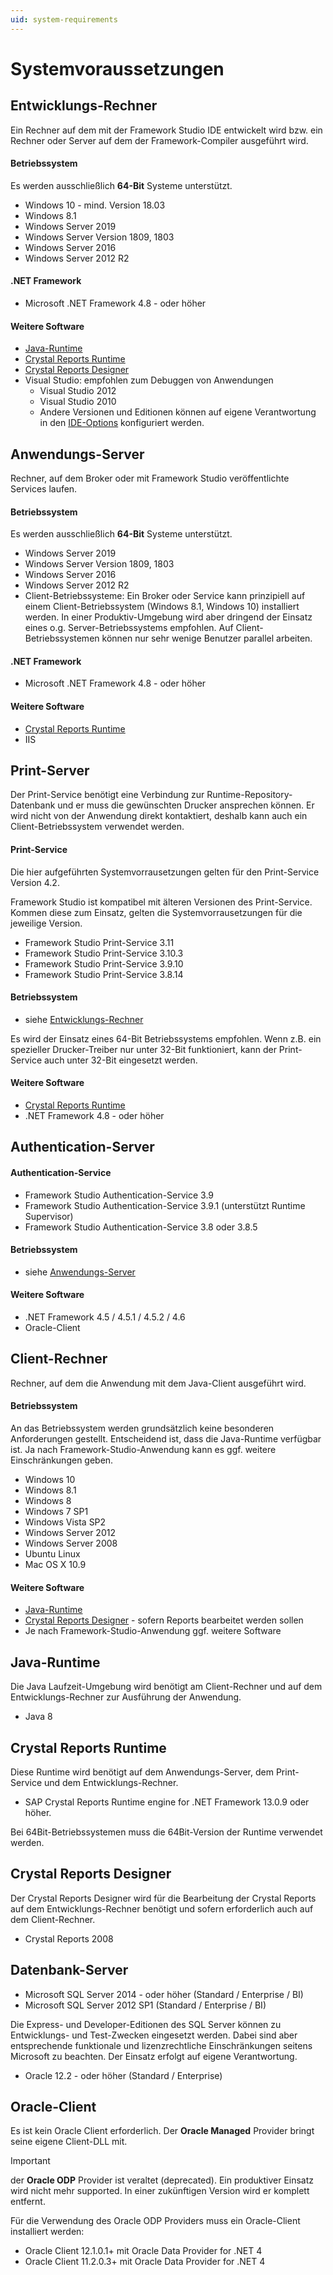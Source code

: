 ```yaml
---
uid: system-requirements
---
```


# Systemvoraussetzungen

## Entwicklungs-Rechner

Ein Rechner auf dem mit der Framework Studio IDE entwickelt wird bzw. ein Rechner oder Server auf dem der Framework-Compiler ausgeführt wird.

#### Betriebssystem

Es werden ausschließlich **64-Bit** Systeme unterstützt.

* Windows 10 - mind. Version 18.03
* Windows 8.1
* Windows Server 2019
* Windows Server Version 1809, 1803
* Windows Server 2016
* Windows Server 2012 R2

#### .NET Framework

* Microsoft .NET Framework 4.8 - oder höher

#### Weitere Software

* [Java-Runtime](#java-runtime)
* [Crystal Reports Runtime](#crystal-reports-runtime)
* [Crystal Reports Designer](#crystal-reports-designer)
* Visual Studio: empfohlen zum Debuggen von Anwendungen
  * Visual Studio 2012
  * Visual Studio 2010
  * Andere Versionen und Editionen können auf eigene Verantwortung in den [IDE-Options](../doc/allgemein/options.md#visual-studio-path) konfiguriert werden.

## Anwendungs-Server

Rechner, auf dem Broker oder mit Framework Studio veröffentlichte Services laufen.

#### Betriebssystem

Es werden ausschließlich **64-Bit** Systeme unterstützt.

* Windows Server 2019
* Windows Server Version 1809, 1803
* Windows Server 2016
* Windows Server 2012 R2
* Client-Betriebssysteme: Ein Broker oder Service kann prinzipiell auf einem Client-Betriebssystem (Windows 8.1, Windows 10) installiert werden. In einer Produktiv-Umgebung wird aber dringend der Einsatz eines o.g. Server-Betriebssystems empfohlen. Auf Client-Betriebssystemen können nur sehr wenige Benutzer parallel arbeiten.

#### .NET Framework

* Microsoft .NET Framework 4.8 - oder höher

#### Weitere Software

* [Crystal Reports Runtime](#crystal-reports-runtime)
* IIS

## Print-Server

Der Print-Service benötigt eine Verbindung zur Runtime-Repository-Datenbank und er muss die gewünschten Drucker ansprechen können. Er wird nicht von der Anwendung direkt kontaktiert, deshalb kann auch ein Client-Betriebssystem verwendet werden.

#### Print-Service

Die hier aufgeführten Systemvorrausetzungen gelten für den Print-Service Version 4.2.

Framework Studio ist kompatibel mit älteren Versionen des Print-Service. Kommen diese zum Einsatz, gelten die Systemvorrausetzungen für die jeweilige Version.

* Framework Studio Print-Service 3.11
* Framework Studio Print-Service 3.10.3
* Framework Studio Print-Service 3.9.10
* Framework Studio Print-Service 3.8.14

#### Betriebssystem

* siehe [Entwicklungs-Rechner](#entwicklungs-rechner)

Es wird der Einsatz eines 64-Bit Betriebssystems empfohlen. Wenn z.B. ein spezieller Drucker-Treiber nur unter 32-Bit funktioniert, kann der Print-Service auch unter 32-Bit eingesetzt werden.

#### Weitere Software

* [Crystal Reports Runtime](#crystal-reports-runtime)
* .NET Framework 4.8 - oder höher

## Authentication-Server

#### Authentication-Service

* Framework Studio Authentication-Service 3.9
* Framework Studio Authentication-Service 3.9.1 (unterstützt Runtime Supervisor)
* Framework Studio Authentication-Service 3.8 oder 3.8.5

#### Betriebssystem

* siehe [Anwendungs-Server](#anwendungs-server)

#### Weitere Software

* .NET Framework 4.5 / 4.5.1 / 4.5.2 / 4.6
* Oracle-Client

## Client-Rechner

Rechner, auf dem die Anwendung mit dem Java-Client ausgeführt wird.

#### Betriebssystem

An das Betriebssystem werden grundsätzlich keine besonderen Anforderungen gestellt. Entscheidend ist, dass die Java-Runtime verfügbar ist. Ja nach Framework-Studio-Anwendung kann es ggf. weitere Einschränkungen geben.

* Windows 10
* Windows 8.1
* Windows 8
* Windows 7 SP1
* Windows Vista SP2
* Windows Server 2012
* Windows Server 2008
* Ubuntu Linux
* Mac OS X 10.9

#### Weitere Software

* [Java-Runtime](#java-runtime)
* [Crystal Reports Designer](#crystal-reports-designer) - sofern Reports bearbeitet werden sollen
* Je nach Framework-Studio-Anwendung ggf. weitere Software

## Java-Runtime

Die Java Laufzeit-Umgebung wird benötigt am Client-Rechner und auf dem Entwicklungs-Rechner zur Ausführung der Anwendung.

* Java 8

## Crystal Reports Runtime

Diese Runtime wird benötigt auf dem Anwendungs-Server, dem Print-Service und dem Entwicklungs-Rechner.

* SAP Crystal Reports Runtime engine for .NET Framework 13.0.9 oder höher.

Bei 64Bit-Betriebssystemen muss die 64Bit-Version der Runtime verwendet werden.

## Crystal Reports Designer

Der Crystal Reports Designer wird für die Bearbeitung der Crystal Reports auf dem Entwicklungs-Rechner benötigt und sofern erforderlich auch auf dem Client-Rechner.

* Crystal Reports 2008

## Datenbank-Server

* Microsoft SQL Server 2014 - oder höher (Standard / Enterprise / BI)
* Microsoft SQL Server 2012 SP1 (Standard / Enterprise / BI)

Die Express- und Developer-Editionen des SQL Server können zu Entwicklungs- und Test-Zwecken eingesetzt werden. Dabei sind aber entsprechende funktionale und lizenzrechtliche Einschränkungen seitens Microsoft zu beachten. Der Einsatz erfolgt auf eigene Verantwortung.

* Oracle 12.2 - oder höher (Standard / Enterprise)

## Oracle-Client

Es ist kein Oracle Client erforderlich. Der **Oracle Managed** Provider bringt seine eigene Client-DLL mit.

> [!IMPORTANT]
> der **Oracle ODP** Provider ist veraltet (deprecated). Ein produktiver Einsatz wird nicht mehr supported. In einer zukünftigen Version wird er komplett entfernt.

Für die Verwendung des Oracle ODP Providers muss ein Oracle-Client installiert werden:

* Oracle Client 12.1.0.1+ mit Oracle Data Provider for .NET 4
* Oracle Client 11.2.0.3+ mit Oracle Data Provider for .NET 4
